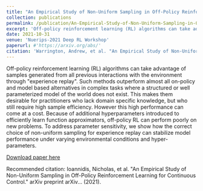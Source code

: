 ```yaml
---
title: "An Empirical Study of Non-Uniform Sampling in Off-Policy Reinforcement Learning for Continuous Control"
collection: publications
permalink: /publication/An-Empirical-Study-of-Non-Uniform-Sampling-in-Off-Policy-Reinforcement-Learning-for-Continuous-Control.md
excerpt: 'Off-policy reinforcement learning (RL) algorithms can take advantage of samples generated from all previous interactions with the environment through "experience replay". Such methods outperform almost all on-policy and model based alternatives in complex tasks where a structured or well parameterized model of the world does not exist. This makes them desirable for practitioners who lack domain specific knowledge, but who still require high sample efficiency. However this high performance can come at a cost. Because of additional hyperparameters introduced to efficiently learn function approximators, off-policy RL can perform poorly on new problems. To address parameter sensitivity, we show how the correct choice of non-uniform sampling for experience replay can stabilize model performance under varying environmental conditions and hyper-parameters.'
date: 2021-10-31
venue: 'Nuerips-2021 Deep RL Workshop'
paperurl: #'https://arxiv.org/abs/'
citation: 'Warrington, Andrew, et al. "An Empirical Study of Non-Uniform Sampling in Off-Policy Reinforcement Learning for Continuous Control." arXiv preprint arXiv:2012.15566 (2020).'
---
```

Off-policy reinforcement learning (RL) algorithms can take advantage of samples generated from all previous interactions with the environment through "experience replay". Such methods outperform almost all on-policy and model based alternatives in complex tasks where a structured or well parameterized model of the world does not exist. This makes them desirable for practitioners who lack domain specific knowledge, but who still require high sample efficiency. However this high performance can come at a cost. Because of additional hyperparameters introduced to efficiently learn function approximators, off-policy RL can perform poorly on new problems. To address parameter sensitivity, we show how the correct choice of non-uniform sampling for experience replay can stabilize model performance under varying environmental conditions and hyper-parameters.

[Download paper here]()

Recommended citation: Ioannidis, Nicholas, et al. "An Empirical Study of Non-Uniform Sampling in Off-Policy Reinforcement Learning for Continuous Control." arXiv preprint arXiv... (2021).
